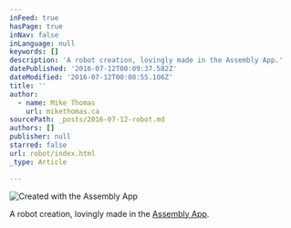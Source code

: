 ```yaml
---
inFeed: true
hasPage: true
inNav: false
inLanguage: null
keywords: []
description: 'A robot creation, lovingly made in the Assembly App.'
datePublished: '2016-07-12T00:09:37.582Z'
dateModified: '2016-07-12T00:08:55.106Z'
title: ''
author:
  - name: Mike Thomas
    url: mikethomas.ca
sourcePath: _posts/2016-07-12-robot.md
authors: []
publisher: null
starred: false
url: robot/index.html
_type: Article

---
```

![Created with the Assembly App](https://the-grid-user-content.s3-us-west-2.amazonaws.com/b2e6e292-f266-4a1e-a609-6c9296f7d87e.jpg)

A robot creation, lovingly made in the [Assembly App][0].

[0]: http://assemblyapp.co/